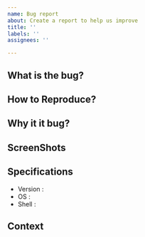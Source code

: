 ```yaml
---
name: Bug report
about: Create a report to help us improve
title: ''
labels: ''
assignees: ''

---
```

## What is the bug?
<!-- A clear and concise description of what the bug is. -->
## How to Reproduce?
<!-- 
Steps to reproduce the behavior:
1. Go to '...'
2. Click on '....'
3. Scroll down to '....'
4. See error 
-->
## Why it it bug?
<!--
A clear and concise description of what you expected to happen.
-->
## ScreenShots
<!-- 
If applicable, add screenshots to help explain your problem.
-->
## Specifications
  - Version :
  - OS :
  - Shell :
## Context
<!-- 
Add any other context about the problem here.
-->
